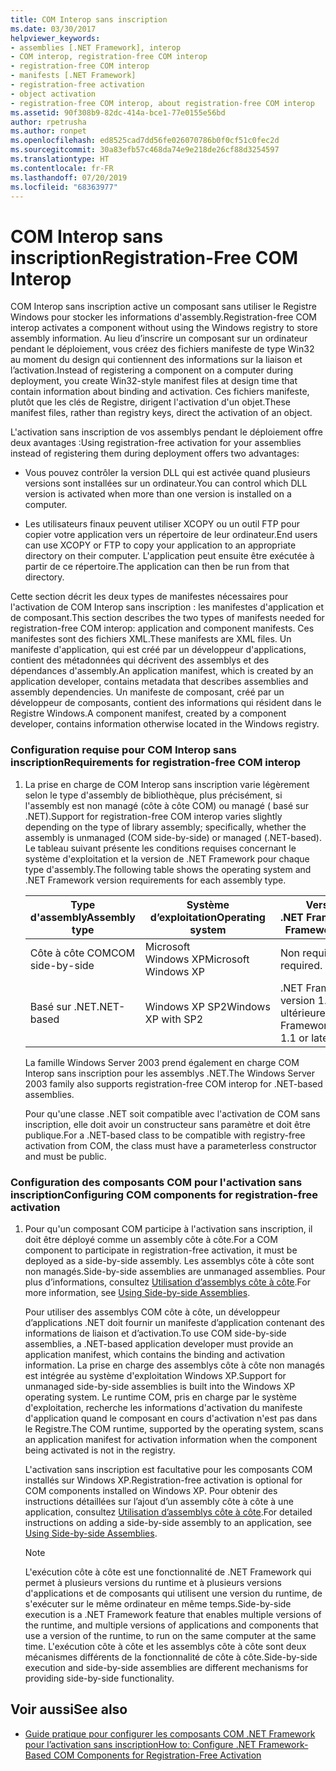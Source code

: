 ```yaml
---
title: COM Interop sans inscription
ms.date: 03/30/2017
helpviewer_keywords:
- assemblies [.NET Framework], interop
- COM interop, registration-free COM interop
- registration-free COM interop
- manifests [.NET Framework]
- registration-free activation
- object activation
- registration-free COM interop, about registration-free COM interop
ms.assetid: 90f308b9-82dc-414a-bce1-77e0155e56bd
author: rpetrusha
ms.author: ronpet
ms.openlocfilehash: ed8525cad7dd56fe026070786b0f0cf51c0fec2d
ms.sourcegitcommit: 30a83efb57c468da74e9e218de26cf88d3254597
ms.translationtype: HT
ms.contentlocale: fr-FR
ms.lasthandoff: 07/20/2019
ms.locfileid: "68363977"
---
```

# <a name="registration-free-com-interop"></a><span data-ttu-id="e5b82-102">COM Interop sans inscription</span><span class="sxs-lookup"><span data-stu-id="e5b82-102">Registration-Free COM Interop</span></span>
<span data-ttu-id="e5b82-103">COM Interop sans inscription active un composant sans utiliser le Registre Windows pour stocker les informations d'assembly.</span><span class="sxs-lookup"><span data-stu-id="e5b82-103">Registration-free COM interop activates a component without using the Windows registry to store assembly information.</span></span> <span data-ttu-id="e5b82-104">Au lieu d’inscrire un composant sur un ordinateur pendant le déploiement, vous créez des fichiers manifeste de type Win32 au moment du design qui contiennent des informations sur la liaison et l’activation.</span><span class="sxs-lookup"><span data-stu-id="e5b82-104">Instead of registering a component on a computer during deployment, you create Win32-style manifest files at design time that contain information about binding and activation.</span></span> <span data-ttu-id="e5b82-105">Ces fichiers manifeste, plutôt que les clés de Registre, dirigent l'activation d'un objet.</span><span class="sxs-lookup"><span data-stu-id="e5b82-105">These manifest files, rather than registry keys, direct the activation of an object.</span></span>  
  
 <span data-ttu-id="e5b82-106">L'activation sans inscription de vos assemblys pendant le déploiement offre deux avantages :</span><span class="sxs-lookup"><span data-stu-id="e5b82-106">Using registration-free activation for your assemblies instead of registering them during deployment offers two advantages:</span></span>  
  
- <span data-ttu-id="e5b82-107">Vous pouvez contrôler la version DLL qui est activée quand plusieurs versions sont installées sur un ordinateur.</span><span class="sxs-lookup"><span data-stu-id="e5b82-107">You can control which DLL version is activated when more than one version is installed on a computer.</span></span>  
  
- <span data-ttu-id="e5b82-108">Les utilisateurs finaux peuvent utiliser XCOPY ou un outil FTP pour copier votre application vers un répertoire de leur ordinateur.</span><span class="sxs-lookup"><span data-stu-id="e5b82-108">End users can use XCOPY or FTP to copy your application to an appropriate directory on their computer.</span></span> <span data-ttu-id="e5b82-109">L'application peut ensuite être exécutée à partir de ce répertoire.</span><span class="sxs-lookup"><span data-stu-id="e5b82-109">The application can then be run from that directory.</span></span>  
  
 <span data-ttu-id="e5b82-110">Cette section décrit les deux types de manifestes nécessaires pour l'activation de COM Interop sans inscription : les manifestes d'application et de composant.</span><span class="sxs-lookup"><span data-stu-id="e5b82-110">This section describes the two types of manifests needed for registration-free COM interop: application and component manifests.</span></span> <span data-ttu-id="e5b82-111">Ces manifestes sont des fichiers XML.</span><span class="sxs-lookup"><span data-stu-id="e5b82-111">These manifests are XML files.</span></span> <span data-ttu-id="e5b82-112">Un manifeste d'application, qui est créé par un développeur d'applications, contient des métadonnées qui décrivent des assemblys et des dépendances d'assembly.</span><span class="sxs-lookup"><span data-stu-id="e5b82-112">An application manifest, which is created by an application developer, contains metadata that describes assemblies and assembly dependencies.</span></span> <span data-ttu-id="e5b82-113">Un manifeste de composant, créé par un développeur de composants, contient des informations qui résident dans le Registre Windows.</span><span class="sxs-lookup"><span data-stu-id="e5b82-113">A component manifest, created by a component developer, contains information otherwise located in the Windows registry.</span></span>  
  
### <a name="requirements-for-registration-free-com-interop"></a><span data-ttu-id="e5b82-114">Configuration requise pour COM Interop sans inscription</span><span class="sxs-lookup"><span data-stu-id="e5b82-114">Requirements for registration-free COM interop</span></span>  
  
1. <span data-ttu-id="e5b82-115">La prise en charge de COM Interop sans inscription varie légèrement selon le type d'assembly de bibliothèque, plus précisément, si l'assembly est non managé (côte à côte COM) ou managé ( basé sur .NET).</span><span class="sxs-lookup"><span data-stu-id="e5b82-115">Support for registration-free COM interop varies slightly depending on the type of library assembly; specifically, whether the assembly is unmanaged (COM side-by-side) or managed (.NET-based).</span></span> <span data-ttu-id="e5b82-116">Le tableau suivant présente les conditions requises concernant le système d'exploitation et la version de .NET Framework pour chaque type d'assembly.</span><span class="sxs-lookup"><span data-stu-id="e5b82-116">The following table shows the operating system and .NET Framework version requirements for each assembly type.</span></span>  
  
    |<span data-ttu-id="e5b82-117">Type d'assembly</span><span class="sxs-lookup"><span data-stu-id="e5b82-117">Assembly type</span></span>|<span data-ttu-id="e5b82-118">Système d’exploitation</span><span class="sxs-lookup"><span data-stu-id="e5b82-118">Operating system</span></span>|<span data-ttu-id="e5b82-119">Version du .NET Framework</span><span class="sxs-lookup"><span data-stu-id="e5b82-119">.NET Framework version</span></span>|  
    |-------------------|----------------------|----------------------------|  
    |<span data-ttu-id="e5b82-120">Côte à côte COM</span><span class="sxs-lookup"><span data-stu-id="e5b82-120">COM side-by-side</span></span>|<span data-ttu-id="e5b82-121">Microsoft Windows XP</span><span class="sxs-lookup"><span data-stu-id="e5b82-121">Microsoft Windows XP</span></span>|<span data-ttu-id="e5b82-122">Non requis.</span><span class="sxs-lookup"><span data-stu-id="e5b82-122">Not required.</span></span>|  
    |<span data-ttu-id="e5b82-123">Basé sur .NET</span><span class="sxs-lookup"><span data-stu-id="e5b82-123">.NET-based</span></span>|<span data-ttu-id="e5b82-124">Windows XP SP2</span><span class="sxs-lookup"><span data-stu-id="e5b82-124">Windows XP with SP2</span></span>|<span data-ttu-id="e5b82-125">.NET Framework version 1.1 ou ultérieure</span><span class="sxs-lookup"><span data-stu-id="e5b82-125">NET Framework version 1.1 or later.</span></span>|  
  
     <span data-ttu-id="e5b82-126">La famille Windows Server 2003 prend également en charge COM Interop sans inscription pour les assemblys .NET.</span><span class="sxs-lookup"><span data-stu-id="e5b82-126">The Windows Server 2003 family also supports registration-free COM interop for .NET-based assemblies.</span></span>  
  
     <span data-ttu-id="e5b82-127">Pour qu'une classe .NET soit compatible avec l'activation de COM sans inscription, elle doit avoir un constructeur sans paramètre et doit être publique.</span><span class="sxs-lookup"><span data-stu-id="e5b82-127">For a .NET-based class to be compatible with registry-free activation from COM, the class must have a parameterless constructor and must be public.</span></span>  
  
### <a name="configuring-com-components-for-registration-free-activation"></a><span data-ttu-id="e5b82-128">Configuration des composants COM pour l'activation sans inscription</span><span class="sxs-lookup"><span data-stu-id="e5b82-128">Configuring COM components for registration-free activation</span></span>  
  
1. <span data-ttu-id="e5b82-129">Pour qu'un composant COM participe à l'activation sans inscription, il doit être déployé comme un assembly côte à côte.</span><span class="sxs-lookup"><span data-stu-id="e5b82-129">For a COM component to participate in registration-free activation, it must be deployed as a side-by-side assembly.</span></span> <span data-ttu-id="e5b82-130">Les assemblys côte à côte sont non managés.</span><span class="sxs-lookup"><span data-stu-id="e5b82-130">Side-by-side assemblies are unmanaged assemblies.</span></span>  <span data-ttu-id="e5b82-131">Pour plus d’informations, consultez [Utilisation d’assemblys côte à côte](/windows/desktop/SbsCs/using-side-by-side-assemblies).</span><span class="sxs-lookup"><span data-stu-id="e5b82-131">For more information, see [Using Side-by-side Assemblies](/windows/desktop/SbsCs/using-side-by-side-assemblies).</span></span>  
  
     <span data-ttu-id="e5b82-132">Pour utiliser des assemblys COM côte à côte, un développeur d’applications .NET doit fournir un manifeste d’application contenant des informations de liaison et d’activation.</span><span class="sxs-lookup"><span data-stu-id="e5b82-132">To use COM side-by-side assemblies, a .NET-based application developer must provide an application manifest, which contains the binding and activation information.</span></span> <span data-ttu-id="e5b82-133">La prise en charge des assemblys côte à côte non managés est intégrée au système d'exploitation Windows XP.</span><span class="sxs-lookup"><span data-stu-id="e5b82-133">Support for unmanaged side-by-side assemblies is built into the Windows XP operating system.</span></span> <span data-ttu-id="e5b82-134">Le runtime COM, pris en charge par le système d'exploitation, recherche les informations d'activation du manifeste d'application quand le composant en cours d'activation n'est pas dans le Registre.</span><span class="sxs-lookup"><span data-stu-id="e5b82-134">The COM runtime, supported by the operating system, scans an application manifest for activation information when the component being activated is not in the registry.</span></span>  
  
     <span data-ttu-id="e5b82-135">L'activation sans inscription est facultative pour les composants COM installés sur Windows XP.</span><span class="sxs-lookup"><span data-stu-id="e5b82-135">Registration-free activation is optional for COM components installed on Windows XP.</span></span> <span data-ttu-id="e5b82-136">Pour obtenir des instructions détaillées sur l’ajout d’un assembly côte à côte à une application, consultez [Utilisation d’assemblys côte à côte](/windows/desktop/SbsCs/using-side-by-side-assemblies).</span><span class="sxs-lookup"><span data-stu-id="e5b82-136">For detailed instructions on adding a side-by-side assembly to an application, see [Using Side-by-side Assemblies](/windows/desktop/SbsCs/using-side-by-side-assemblies).</span></span>  
  
    > [!NOTE]
    >  <span data-ttu-id="e5b82-137">L'exécution côte à côte est une fonctionnalité de .NET Framework qui permet à plusieurs versions du runtime et à plusieurs versions d'applications et de composants qui utilisent une version du runtime, de s'exécuter sur le même ordinateur en même temps.</span><span class="sxs-lookup"><span data-stu-id="e5b82-137">Side-by-side execution is a .NET Framework feature that enables multiple versions of the runtime, and multiple versions of applications and components that use a version of the runtime, to run on the same computer at the same time.</span></span> <span data-ttu-id="e5b82-138">L'exécution côte à côte et les assemblys côte à côte sont deux mécanismes différents de la fonctionnalité de côte à côte.</span><span class="sxs-lookup"><span data-stu-id="e5b82-138">Side-by-side execution and side-by-side assemblies are different mechanisms for providing side-by-side functionality.</span></span>  
  
## <a name="see-also"></a><span data-ttu-id="e5b82-139">Voir aussi</span><span class="sxs-lookup"><span data-stu-id="e5b82-139">See also</span></span>

- [<span data-ttu-id="e5b82-140">Guide pratique pour configurer les composants COM .NET Framework pour l’activation sans inscription</span><span class="sxs-lookup"><span data-stu-id="e5b82-140">How to: Configure .NET Framework-Based COM Components for Registration-Free Activation</span></span>](../../../docs/framework/interop/configure-net-framework-based-com-components-for-reg.md)
